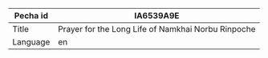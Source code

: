 |Pecha id | IA6539A9E
| --- | --- 
|Title | Prayer for the Long Life of Namkhai Norbu Rinpoche 
|Language | en